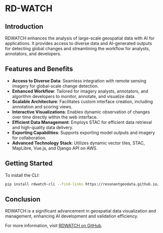 # RD-WATCH

## Introduction

RDWATCH enhances the analysis of large-scale geospatial data with AI for applications. It provides access to diverse data and AI-generated outputs for detecting global changes and streamlining the workflow for analysts, annotators, and developers.

## Features and Benefits

- **Access to Diverse Data**: Seamless integration with remote sensing imagery for global-scale change detection.
- **Enhanced Workflow**: Tailored for imagery analysts, annotators, and algorithm developers to monitor, annotate, and visualize data.
- **Scalable Architecture**: Facilitates custom interface creation, including annotation and scoring views.
- **Interactive Visualizations**: Enables dynamic observation of changes over time directly within the web interface.
- **Efficient Data Management**: Employs STAC for efficient data retrieval and high-quality data delivery.
- **Exporting Capabilities**: Supports exporting model outputs and imagery for collaboration.
- **Advanced Technology Stack**: Utilizes dynamic vector tiles, STAC, MapLibre, Vue.js, and Django API on AWS.

## Getting Started

To install the CLI:

```bash
pip install rdwatch-cli --find-links https://resonantgeodata.github.io/RD-WATCH/
```

## Conclusion

RDWATCH is a significant advancement in geospatial data visualization and management, enhancing AI development and validation efficiency.

For more information, visit [RDWATCH on GitHub](https://github.com/ResonantGeoData/RD-WATCH).



